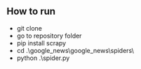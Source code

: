 ## How to run
  * git clone <url>
  * go to repository folder
  * pip install scrapy
  * cd .\google_news\google_news\spiders\
  * python .\spider.py
